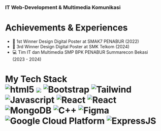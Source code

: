 ### IT Web-Development & Multimedia Komunikasi
# Achievements & Experiences
- 🥇 1st Winner Design Digital Poster at SMAK7 PENABUR (2022)
- 🥉 3rd Winner Design Digital Poster at SMK Telkom (2024)
- 💻 Tim IT dan Multimedia SMP BPK PENABUR Summarecon Bekasi (2023 - 2024)
<h1> My Tech Stack <br>
  <h>
  <img alt="html5" src="https://img.shields.io/badge/-HTML5-E34F26?style=flat-square&logo=html5&logoColor=white" />
  <img src="https://img.shields.io/badge/-CSS-1a73e8?style=flat-square&logo=css&logoColor=white" />
  <img alt="Bootstrap" src="https://img.shields.io/badge/-Bootstrap-7953b3?style=flat-square&logo=bootstrap&logoColor=white" />
  <img alt="Tailwind" src="https://img.shields.io/badge/-Tailwind-blue?style=flat-square&logo=tailwindcss&logoColor=white" />
  <img alt="Javascript" src="https://img.shields.io/badge/-JavaScript-f7df1c?style=flat-square&logo=javascript&logoColor=black" />
  <img alt="React" src="https://img.shields.io/badge/-React-45b8d8?style=flat-square&logo=react&logoColor=white" />
  <img alt="React" src="https://img.shields.io/badge/-NodeJS-darkgreen?style=flat-square&logo=nodedotjs&logoColor=white" />
  <img alt="MongoDB" src="https://img.shields.io/badge/-MongoDB Compass-13aa52?style=flat-square&logo=mongodb&logoColor=white" />
  <img alt="C++" src="https://img.shields.io/badge/-C++-darkblue?style=flat-square&logo=cplusplus&logoColor=white" />
  <img alt="Figma" src="https://img.shields.io/badge/-Figma-purple?style=flat-square&logo=figma&logoColor=white" />
  <img alt="Google Cloud Platform" src="https://img.shields.io/badge/-Google_Cloud-1a73e8?style=flat-square&logo=google-cloud&logoColor=white" />
  <img alt="ExpressJS" src="https://img.shields.io/badge/-ExpressJS-black?style=flat-square&logo=express&logoColor=white
" />
</h1>



  

  


